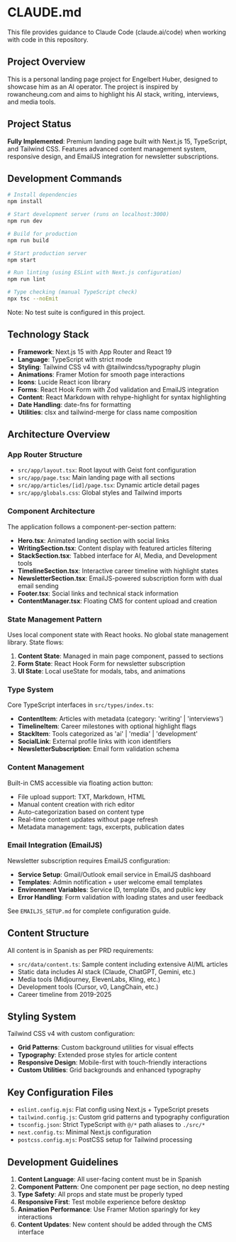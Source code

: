 # CLAUDE.md

This file provides guidance to Claude Code (claude.ai/code) when working with code in this repository.

## Project Overview

This is a personal landing page project for Engelbert Huber, designed to showcase him as an AI operator. The project is inspired by rowancheung.com and aims to highlight his AI stack, writing, interviews, and media tools.

## Project Status

**Fully Implemented**: Premium landing page built with Next.js 15, TypeScript, and Tailwind CSS. Features advanced content management system, responsive design, and EmailJS integration for newsletter subscriptions.

## Development Commands

```bash
# Install dependencies
npm install

# Start development server (runs on localhost:3000)
npm run dev

# Build for production
npm run build

# Start production server
npm start

# Run linting (using ESLint with Next.js configuration)
npm run lint

# Type checking (manual TypeScript check)
npx tsc --noEmit
```

Note: No test suite is configured in this project.

## Technology Stack

- **Framework**: Next.js 15 with App Router and React 19
- **Language**: TypeScript with strict mode
- **Styling**: Tailwind CSS v4 with @tailwindcss/typography plugin
- **Animations**: Framer Motion for smooth page interactions
- **Icons**: Lucide React icon library
- **Forms**: React Hook Form with Zod validation and EmailJS integration
- **Content**: React Markdown with rehype-highlight for syntax highlighting
- **Date Handling**: date-fns for formatting
- **Utilities**: clsx and tailwind-merge for class name composition

## Architecture Overview

### App Router Structure

- `src/app/layout.tsx`: Root layout with Geist font configuration
- `src/app/page.tsx`: Main landing page with all sections
- `src/app/articles/[id]/page.tsx`: Dynamic article detail pages
- `src/app/globals.css`: Global styles and Tailwind imports

### Component Architecture

The application follows a component-per-section pattern:

- **Hero.tsx**: Animated landing section with social links
- **WritingSection.tsx**: Content display with featured articles filtering
- **StackSection.tsx**: Tabbed interface for AI, Media, and Development tools
- **TimelineSection.tsx**: Interactive career timeline with highlight states
- **NewsletterSection.tsx**: EmailJS-powered subscription form with dual email sending
- **Footer.tsx**: Social links and technical stack information
- **ContentManager.tsx**: Floating CMS for content upload and creation

### State Management Pattern

Uses local component state with React hooks. No global state management library. State flows:

1. **Content State**: Managed in main page component, passed to sections
2. **Form State**: React Hook Form for newsletter subscription
3. **UI State**: Local useState for modals, tabs, and animations

### Type System

Core TypeScript interfaces in `src/types/index.ts`:

- **ContentItem**: Articles with metadata (category: 'writing' | 'interviews')
- **TimelineItem**: Career milestones with optional highlight flags
- **StackItem**: Tools categorized as 'ai' | 'media' | 'development'
- **SocialLink**: External profile links with icon identifiers
- **NewsletterSubscription**: Email form validation schema

### Content Management

Built-in CMS accessible via floating action button:

- File upload support: TXT, Markdown, HTML
- Manual content creation with rich editor
- Auto-categorization based on content type
- Real-time content updates without page refresh
- Metadata management: tags, excerpts, publication dates

### Email Integration (EmailJS)

Newsletter subscription requires EmailJS configuration:

- **Service Setup**: Gmail/Outlook email service in EmailJS dashboard
- **Templates**: Admin notification + user welcome email templates
- **Environment Variables**: Service ID, template IDs, and public key
- **Error Handling**: Form validation with loading states and user feedback

See `EMAILJS_SETUP.md` for complete configuration guide.

## Content Structure

All content is in Spanish as per PRD requirements:

- `src/data/content.ts`: Sample content including extensive AI/ML articles
- Static data includes AI stack (Claude, ChatGPT, Gemini, etc.)
- Media tools (Midjourney, ElevenLabs, Kling, etc.)
- Development tools (Cursor, v0, LangChain, etc.)
- Career timeline from 2019-2025

## Styling System

Tailwind CSS v4 with custom configuration:

- **Grid Patterns**: Custom background utilities for visual effects
- **Typography**: Extended prose styles for article content
- **Responsive Design**: Mobile-first with touch-friendly interactions
- **Custom Utilities**: Grid backgrounds and enhanced typography

## Key Configuration Files

- `eslint.config.mjs`: Flat config using Next.js + TypeScript presets
- `tailwind.config.js`: Custom grid patterns and typography configuration
- `tsconfig.json`: Strict TypeScript with `@/*` path aliases to `./src/*`
- `next.config.ts`: Minimal Next.js configuration
- `postcss.config.mjs`: PostCSS setup for Tailwind processing

## Development Guidelines

1. **Content Language**: All user-facing content must be in Spanish
2. **Component Pattern**: One component per page section, no deep nesting
3. **Type Safety**: All props and state must be properly typed
4. **Responsive First**: Test mobile experience before desktop
5. **Animation Performance**: Use Framer Motion sparingly for key interactions
6. **Content Updates**: New content should be added through the CMS interface